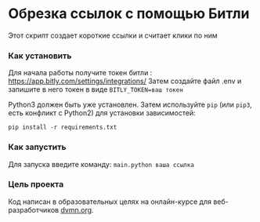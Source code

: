 # Обрезка ссылок с помощью Битли

Этот скрипт создает короткие ссылки и считает клики по ним

### Как установить

Для начала работы получите токен битли : https://app.bitly.com/settings/integrations/
Затем создайте файл .env и запишите в него токен в виде `BITLY_TOKEN=ваш токен`

Python3 должен быть уже установлен. 
Затем используйте `pip` (или `pip3`, есть конфликт с Python2) для установки зависимостей:
```
pip install -r requirements.txt
```
### Как запустить
Для запуска введите команду:
`main.python ваша ссылка`

### Цель проекта

Код написан в образовательных целях на онлайн-курсе для веб-разработчиков [dvmn.org](https://dvmn.org/).
